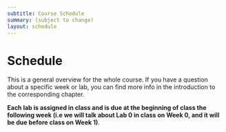 ```yaml
---
subtitle: Course Schedule
summary: (subject to change)
layout: schedule
---
```


# Schedule
This is a general overview for the whole course. If you have a question about a specific week or lab, you can find more info in the introduction to the corresponding chapter.

**Each lab is assigned in class and is due at the beginning of class the following week (i.e we will talk about Lab 0 in class on Week 0, and it will be due before class on Week 1)**. 
